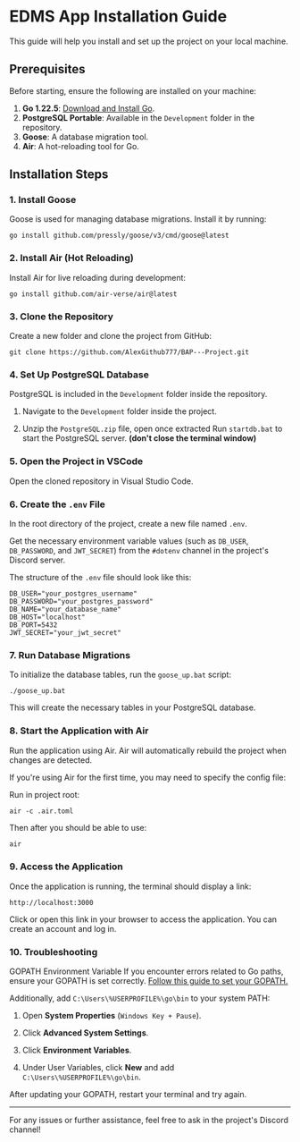 # EDMS App Installation Guide

This guide will help you install and set up the project on your local machine.

## Prerequisites

Before starting, ensure the following are installed on your machine:

1. **Go 1.22.5**: [Download and Install Go](https://go.dev/doc/install).
2. **PostgreSQL Portable**: Available in the `Development` folder in the repository.
3. **Goose**: A database migration tool.
4. **Air**: A hot-reloading tool for Go.

## Installation Steps

### 1. Install Goose

Goose is used for managing database migrations. Install it by running:

```pwsh
go install github.com/pressly/goose/v3/cmd/goose@latest
```

### 2. Install Air (Hot Reloading)

Install Air for live reloading during development:

```pwsh
go install github.com/air-verse/air@latest
```

### 3. Clone the Repository

Create a new folder and clone the project from GitHub:

```pwsh
git clone https://github.com/AlexGithub777/BAP---Project.git
```

### 4. Set Up PostgreSQL Database

PostgreSQL is included in the `Development` folder inside the repository.

1. Navigate to the `Development` folder inside the project.

2. Unzip the `PostgreSQL.zip` file, open once extracted
   Run `startdb.bat` to start the PostgreSQL server. **(don't close the terminal window)**

### 5. Open the Project in VSCode

Open the cloned repository in Visual Studio Code.

### 6. Create the `.env` File

In the root directory of the project, create a new file named `.env`.

Get the necessary environment variable values (such as `DB_USER`, `DB_PASSWORD`, and `JWT_SECRET`) from the `#dotenv` channel in the project's Discord server.

The structure of the `.env` file should look like this:

```pwsh
DB_USER="your_postgres_username"
DB_PASSWORD="your_postgres_password"
DB_NAME="your_database_name"
DB_HOST="localhost"
DB_PORT=5432
JWT_SECRET="your_jwt_secret"
```

### 7. Run Database Migrations

To initialize the database tables, run the `goose_up.bat` script:

```pwsh
./goose_up.bat
```

This will create the necessary tables in your PostgreSQL database.

### 8. Start the Application with Air

Run the application using Air.
Air will automatically rebuild the project when changes are detected.

If you're using Air for the first time, you may need to specify the config file:

Run in project root:

```pwsh
air -c .air.toml
```

Then after you should be able to use:

```bash
air
```

### 9. Access the Application

Once the application is running, the terminal should display a link:

```pwsh
http://localhost:3000
```

Click or open this link in your browser to access the application. You can create an account and log in.

### 10. Troubleshooting

GOPATH Environment Variable
If you encounter errors related to Go paths, ensure your GOPATH is set correctly. [Follow this guide to set your GOPATH.](https://go.dev/wiki/SettingGOPATH)

Additionally, add `C:\Users\%USERPROFILE%\go\bin` to your system PATH:

1. Open **System Properties** (`Windows Key + Pause`).

2. Click **Advanced System Settings**.

3. Click **Environment Variables**.

4. Under User Variables, click **New** and add `C:\Users\%USERPROFILE%\go\bin`.

After updating your GOPATH, restart your terminal and try again.

<hr>

For any issues or further assistance, feel free to ask in the project's Discord channel!
